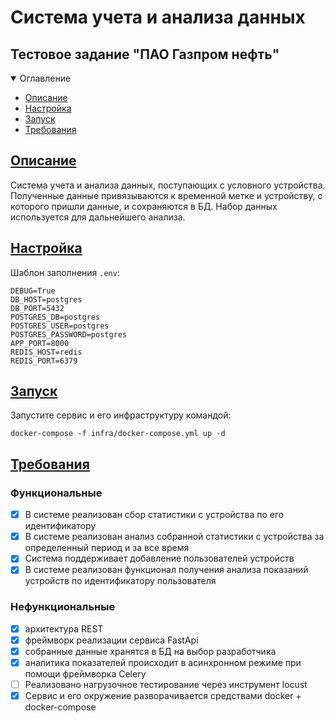 # Cистема учета и анализа данных

## Тестовое задание "ПАО Газпром нефть"

<details open>
  <summary>Оглавление</summary>
  <ul>
    <li><a href="#описание">Описание</a></li>
    <li><a href="#настройка">Настройка</a></li>
    <li><a href="#запуск">Запуск</a></li>
    <li><a href="#требования">Требования</a></li>
  </ul>
</details>

## [Описание](#описание)

Cистема учета и анализа данных, поступающих с условного устройства. Полученные данные привязываются к временной метке и устройству, с которого пришли данные, и сохраняются в БД. Набор данных используется для дальнейшего анализа.

## [Настройка](#настройка)

Шаблон заполнения `.env`:

```dotenv
DEBUG=True
DB_HOST=postgres
DB_PORT=5432
POSTGRES_DB=postgres
POSTGRES_USER=postgres
POSTGRES_PASSWORD=postgres
APP_PORT=8000
REDIS_HOST=redis
REDIS_PORT=6379
```

## [Запуск](#запуск)

Запустите сервис и его инфраструктуру командой:

```
docker-compose -f infra/docker-compose.yml up -d
```

## [Требования](#требования)

### Функциональные

- [x] В системе реализован сбор статистики с устройства по его идентификатору
- [x] В системе реализован анализ собранной статистики с устройства за определенный период и за все время
- [x] Система поддерживает добавление пользователей устройств
- [x] В системе реализован функционал получения анализа показаний устройств по идентификатору пользователя

### Нефункциональные

- [x] архитектура REST
- [x] фреймворк реализации сервиса FastApi
- [x] собранные данные хранятся в БД на выбор разработчика
- [x] аналитика показателей происходит в асинхронном режиме при помощи фреймворка Celery
- [ ] Реализовано нагрузочное тестирование через инструмент locust
- [x] Сервис и его окружение разворачивается средствами docker + docker-compose
